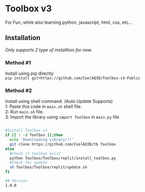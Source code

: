 # Toolbox v3

For Fun, while also learning python, javascript, html, css, etc...
## Installation

_Only supports 2 type of  installtion for now._

### Method #1
Install using pip directly
<br>
`pip install git+https://github.com/CoolAQ3D/Toolbox-v3-Public`

### Method #2
Install using shell command. (Auto Update Supports)
<br>
1: Paste this code in `main.sh` shell file.
<br>
2: Run `main.sh` file.
<br>
3: Import the library using `import Toolbox` in `main.py` file

```bash

#Install Toolbox v3
if [[ ! -d Toolbox ]];then
  echo 'Downloading Library!!!'
  git clone https://github.com/CoolAQ3D/tb Toolbox
else
  #Check if toolbox exist
  python Toolbox/Toolbox/replit/install_toolbox.py
  #Check for update
  sh Toolbox/Toolbox/replit/update.sh
fi

## Version
1.0.0

